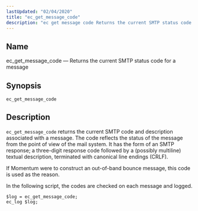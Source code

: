 ```yaml
---
lastUpdated: "02/04/2020"
title: "ec_get_message_code"
description: "ec get message code Returns the current SMTP status code for a message ec get message code ec get message code returns the current SMTP code and description associated with a message The code reflects the status of the message from the point of view of the mail system It..."
---
```


<a name="sieve.ref.ec_get_message_code"></a> 
## Name

ec_get_message_code — Returns the current SMTP status code for a message

## Synopsis

`ec_get_message_code`

<a name="idp29608832"></a> 
## Description

`ec_get_message_code` returns the current SMTP code and description associated with a message. The code reflects the status of the message from the point of view of the mail system. It has the form of an SMTP response; a three-digit response code followed by a (possibly multiline) textual description, terminated with canonical line endings (CRLF).

If Momentum were to construct an out-of-band bounce message, this code is used as the reason.

In the following script, the codes are checked on each message and logged.

<a name="example.ec_get_message_code"></a> 


```
$log = ec_get_message_code;
ec_log $log;
```